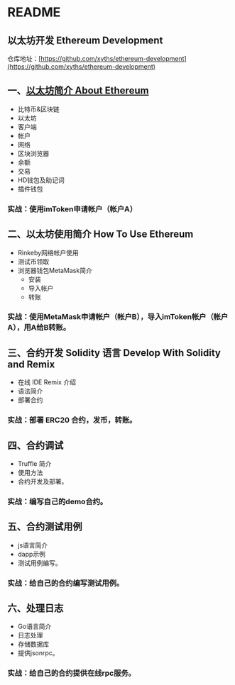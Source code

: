 # README

## 以太坊开发 Ethereum Development

仓库地址：[https://github.com/xyths/ethereum-development](https://github.com/xyths/ethereum-development)

## 一、[以太坊简介 About Ethereum](01-about-ethereum.md)

* 比特币&区块链
* 以太坊
* 客户端
* 帐户
* 网络
* 区块浏览器
* 余额
* 交易
* HD钱包及助记词
* 插件钱包

### 实战：使用imToken申请帐户（帐户A）

## 二、以太坊使用简介 How To Use Ethereum

* Rinkeby网络帐户使用
* 测试币领取
* 浏览器钱包MetaMask简介
  * 安装
  * 导入帐户
  * 转账

### 实战：使用MetaMask申请帐户（帐户B），导入imToken帐户（帐户A），用A给B转账。

## 三、合约开发 Solidity 语言 Develop With Solidity and Remix

* 在线 IDE Remix 介绍
* 语法简介
* 部署合约

### 实战：部署 ERC20 合约，发币，转账。

## 四、合约调试

* Truffle 简介
* 使用方法
* 合约开发及部署。

### 实战：编写自己的demo合约。

## 五、合约测试用例

* js语言简介
* dapp示例
* 测试用例编写。

### 实战：给自己的合约编写测试用例。

## 六、处理日志

* Go语言简介
* 日志处理
* 存储数据库
* 提供jsonrpc。

### 实战：给自己的合约提供在线rpc服务。

